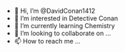 - 👋 Hi, I’m @DavidConan1412
- 👀 I’m interested in Detective Conan
- 🌱 I’m currently learning Chemistry
- 💞️ I’m looking to collaborate on ...
- 📫 How to reach me ...

<!---
DavidConan1412/DavidConan1412 is a ✨ special ✨ repository because its `README.md` (this file) appears on your GitHub profile.
You can click the Preview link to take a look at your changes.
--->
